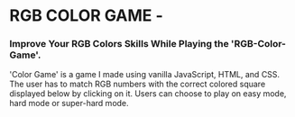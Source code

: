 <h1>RGB COLOR GAME - </h1>
<h3>Improve Your RGB Colors Skills While Playing the 'RGB-Color-Game'.</h3>

<p>'Color Game' is a game I made using vanilla JavaScript, HTML, and CSS. The user has to match RGB numbers with the correct colored square displayed below by clicking on it. Users can choose to play on easy mode, hard mode or super-hard mode.</p>
